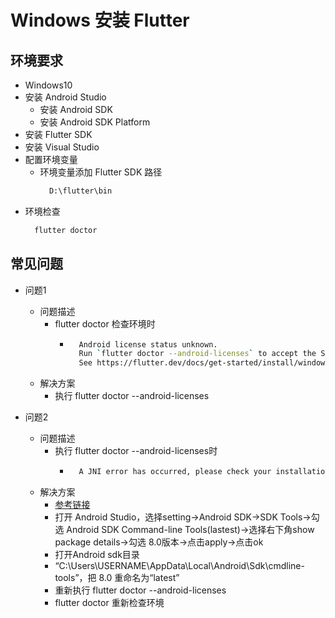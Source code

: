 # Windows 安装 Flutter
## 环境要求
- Windows10
- 安装 Android Studio
  - 安装 Android SDK
  - 安装 Android SDK Platform
- 安装 Flutter SDK
- 安装 Visual Studio
- 配置环境变量
  - 环境变量添加 Flutter SDK 路径
    ```bash
      D:\flutter\bin
    ```
- 环境检查
  ```bash
    flutter doctor
  ``` 


## 常见问题
- 问题1
  - 问题描述
    - flutter doctor 检查环境时
      - ```bash
          Android license status unknown.
          Run `flutter doctor --android-licenses` to accept the SDK licenses.
          See https://flutter.dev/docs/get-started/install/windows#android-setup for more details.
        ```
  - 解决方案
    - 执行 flutter doctor --android-licenses

- 问题2
  - 问题描述
    - 执行 flutter doctor --android-licenses时
      - ```bash
          A JNI error has occurred, please check your installation and try again mainз쳣 java.lang.UnsupportedClassVersionError.....
        ```
  - 解决方案
    - [参考链接](https://github.com/flutter/flutter/issues/120388)
    - 打开 Android Studio，选择setting->Android SDK->SDK Tools->勾选 Android SDK Command-line Tools(lastest)->选择右下角show package details->勾选 8.0版本->点击apply->点击ok
    - 打开Android sdk目录
    - “C:\Users\USERNAME\AppData\Local\Android\Sdk\cmdline-tools”，把 8.0 重命名为“latest”
    - 重新执行 flutter doctor --android-licenses
    - flutter doctor 重新检查环境
